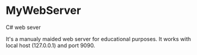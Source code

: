 # MyWebServer
C# web sever

It's a manualy maided web server for educational purposes.
It works with local host (127.0.0.1) and port 9090.

